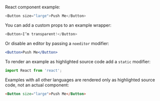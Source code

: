 React component example:

```js
<Button size="large">Push Me</Button>
```

You can add a custom props to an example wrapper:

```js { "props": { "className": "checks" } }
<Button>I’m transparent!</Button>
```

Or disable an editor by passing a `noeditor` modifier:

```jsx noeditor
<Button>Push Me</Button>
```

To render an example as highlighted source code add a `static` modifier:

```jsx static
import React from 'react';
```

Examples with all other languages are rendered only as highlighted source code, not an actual component:

```html
<Button size="large">Push Me</Button>
```
